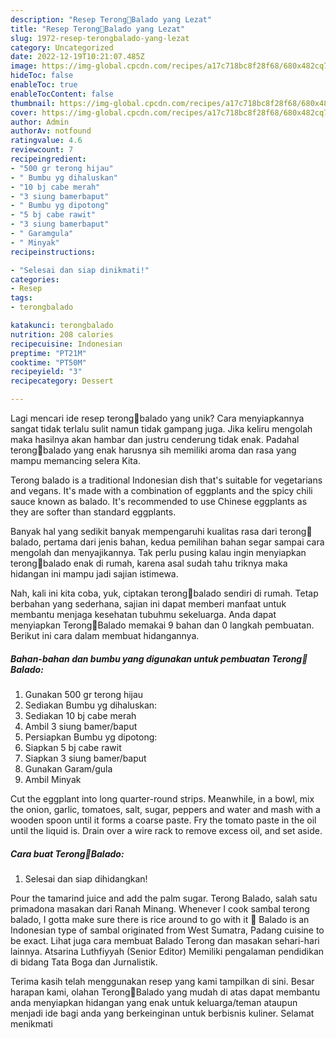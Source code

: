 ```yaml
---
description: "Resep Terong🍆Balado yang Lezat"
title: "Resep Terong🍆Balado yang Lezat"
slug: 1972-resep-terongbalado-yang-lezat
category: Uncategorized
date: 2022-12-19T10:21:07.485Z
image: https://img-global.cpcdn.com/recipes/a17c718bc8f28f68/680x482cq70/terongbalado-foto-resep-utama.jpg
hideToc: false
enableToc: true
enableTocContent: false
thumbnail: https://img-global.cpcdn.com/recipes/a17c718bc8f28f68/680x482cq70/terongbalado-foto-resep-utama.jpg
cover: https://img-global.cpcdn.com/recipes/a17c718bc8f28f68/680x482cq70/terongbalado-foto-resep-utama.jpg
author: Admin
authorAv: notfound
ratingvalue: 4.6
reviewcount: 7
recipeingredient:
- "500 gr terong hijau"
- " Bumbu yg dihaluskan"
- "10 bj cabe merah"
- "3 siung bamerbaput"
- " Bumbu yg dipotong"
- "5 bj cabe rawit"
- "3 siung bamerbaput"
- " Garamgula"
- " Minyak"
recipeinstructions:

- "Selesai dan siap dinikmati!"
categories:
- Resep
tags:
- terongbalado

katakunci: terongbalado 
nutrition: 208 calories
recipecuisine: Indonesian
preptime: "PT21M"
cooktime: "PT50M"
recipeyield: "3"
recipecategory: Dessert

---
```





Lagi mencari ide resep terong🍆balado yang unik? Cara menyiapkannya sangat tidak terlalu sulit namun tidak gampang juga. Jika keliru mengolah maka hasilnya akan hambar dan justru cenderung tidak enak. Padahal terong🍆balado yang enak harusnya sih memiliki aroma dan rasa yang mampu memancing selera Kita.





Terong balado is a traditional Indonesian dish that&#39;s suitable for vegetarians and vegans. It&#39;s made with a combination of eggplants and the spicy chili sauce known as balado. It&#39;s recommended to use Chinese eggplants as they are softer than standard eggplants.

Banyak hal yang sedikit banyak mempengaruhi kualitas rasa dari terong🍆balado, pertama dari jenis bahan, kedua pemilihan bahan segar sampai cara mengolah dan menyajikannya. Tak perlu pusing kalau ingin menyiapkan terong🍆balado enak di rumah, karena asal sudah tahu triknya maka hidangan ini mampu jadi sajian istimewa.






Nah, kali ini kita coba, yuk, ciptakan terong🍆balado sendiri di rumah. Tetap berbahan yang sederhana, sajian ini dapat memberi manfaat untuk membantu menjaga kesehatan tubuhmu sekeluarga. Anda dapat menyiapkan Terong🍆Balado memakai 9 bahan dan 0 langkah pembuatan. Berikut ini cara dalam membuat hidangannya.

<!--inarticleads1-->

##### Bahan-bahan dan bumbu yang digunakan untuk pembuatan Terong🍆Balado:

1. Gunakan 500 gr terong hijau
1. Sediakan  Bumbu yg dihaluskan:
1. Sediakan 10 bj cabe merah
1. Ambil 3 siung bamer/baput
1. Persiapkan  Bumbu yg dipotong:
1. Siapkan 5 bj cabe rawit
1. Siapkan 3 siung bamer/baput
1. Gunakan  Garam/gula
1. Ambil  Minyak


Cut the eggplant into long quarter-round strips. Meanwhile, in a bowl, mix the onion, garlic, tomatoes, salt, sugar, peppers and water and mash with a wooden spoon until it forms a coarse paste. Fry the tomato paste in the oil until the liquid is. Drain over a wire rack to remove excess oil, and set aside. 

<!--inarticleads2-->

##### Cara buat Terong🍆Balado:


1. Selesai dan siap dihidangkan!

Pour the tamarind juice and add the palm sugar. Terong Balado, salah satu primadona masakan dari Ranah Minang. Whenever I cook sambal terong balado, I gotta make sure there is rice around to go with it 🙂 Balado is an Indonesian type of sambal originated from West Sumatra, Padang cuisine to be exact. Lihat juga cara membuat Balado Terong dan masakan sehari-hari lainnya. Atsarina Luthfiyyah (Senior Editor) Memiliki pengalaman pendidikan di bidang Tata Boga dan Jurnalistik. 

Terima kasih telah menggunakan resep yang kami tampilkan di sini. Besar harapan kami, olahan Terong🍆Balado yang mudah di atas dapat membantu anda menyiapkan hidangan yang enak untuk keluarga/teman ataupun menjadi ide bagi anda yang berkeinginan untuk berbisnis kuliner. Selamat menikmati
